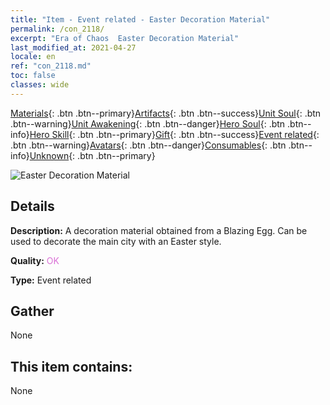 ```yaml
---
title: "Item - Event related - Easter Decoration Material"
permalink: /con_2118/
excerpt: "Era of Chaos  Easter Decoration Material"
last_modified_at: 2021-04-27
locale: en
ref: "con_2118.md"
toc: false
classes: wide
---
```

 [Materials](/Items/){: .btn .btn--primary}[Artifacts](/Items/Artifacts/){: .btn .btn--success}[Unit Soul](/Items/UnitSoul/){: .btn .btn--warning}[Unit Awakening](/Items/UnitAwakening/){: .btn .btn--danger}[Hero Soul](/Items/HeroSoul/){: .btn .btn--info}[Hero Skill](/Items/HeroSkill/){: .btn .btn--primary}[Gift](/Items/Gift/){: .btn .btn--success}[Event related](/Items/Events/){: .btn .btn--warning}[Avatars](/Items/Avatars/){: .btn .btn--danger}[Consumables](/Items/Consumables/){: .btn .btn--info}[Unknown](/Items/Unknown/){: .btn .btn--primary}

 ![Easter Decoration Material](/images/t/i_690019.png)

## Details
 **Description:** A decoration material obtained from a Blazing Egg. Can be used to decorate the main city with an Easter style.

 **Quality:** <span style="color: #DA70D6">OK</span>

 **Type:** Event related

## Gather

  None

## This item contains:

  None

